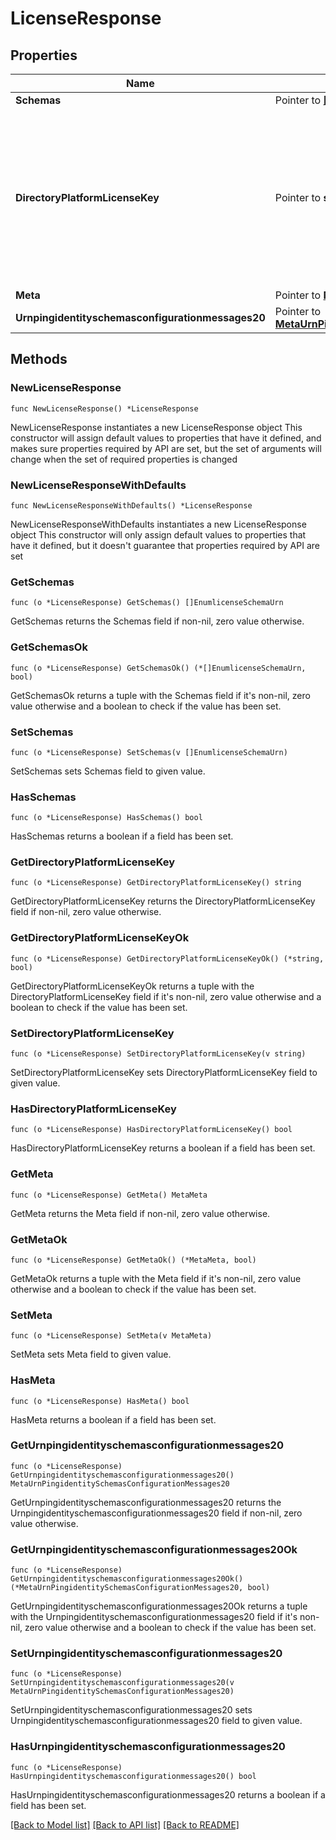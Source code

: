 # LicenseResponse

## Properties

Name | Type | Description | Notes
------------ | ------------- | ------------- | -------------
**Schemas** | Pointer to [**[]EnumlicenseSchemaUrn**](EnumlicenseSchemaUrn.md) |  | [optional] 
**DirectoryPlatformLicenseKey** | Pointer to **string** | License key enabling use of Directory Server, Directory Proxy Server, Data Sync Server, and Data Metrics Server products. | [optional] 
**Meta** | Pointer to [**MetaMeta**](MetaMeta.md) |  | [optional] 
**Urnpingidentityschemasconfigurationmessages20** | Pointer to [**MetaUrnPingidentitySchemasConfigurationMessages20**](MetaUrnPingidentitySchemasConfigurationMessages20.md) |  | [optional] 

## Methods

### NewLicenseResponse

`func NewLicenseResponse() *LicenseResponse`

NewLicenseResponse instantiates a new LicenseResponse object
This constructor will assign default values to properties that have it defined,
and makes sure properties required by API are set, but the set of arguments
will change when the set of required properties is changed

### NewLicenseResponseWithDefaults

`func NewLicenseResponseWithDefaults() *LicenseResponse`

NewLicenseResponseWithDefaults instantiates a new LicenseResponse object
This constructor will only assign default values to properties that have it defined,
but it doesn't guarantee that properties required by API are set

### GetSchemas

`func (o *LicenseResponse) GetSchemas() []EnumlicenseSchemaUrn`

GetSchemas returns the Schemas field if non-nil, zero value otherwise.

### GetSchemasOk

`func (o *LicenseResponse) GetSchemasOk() (*[]EnumlicenseSchemaUrn, bool)`

GetSchemasOk returns a tuple with the Schemas field if it's non-nil, zero value otherwise
and a boolean to check if the value has been set.

### SetSchemas

`func (o *LicenseResponse) SetSchemas(v []EnumlicenseSchemaUrn)`

SetSchemas sets Schemas field to given value.

### HasSchemas

`func (o *LicenseResponse) HasSchemas() bool`

HasSchemas returns a boolean if a field has been set.

### GetDirectoryPlatformLicenseKey

`func (o *LicenseResponse) GetDirectoryPlatformLicenseKey() string`

GetDirectoryPlatformLicenseKey returns the DirectoryPlatformLicenseKey field if non-nil, zero value otherwise.

### GetDirectoryPlatformLicenseKeyOk

`func (o *LicenseResponse) GetDirectoryPlatformLicenseKeyOk() (*string, bool)`

GetDirectoryPlatformLicenseKeyOk returns a tuple with the DirectoryPlatformLicenseKey field if it's non-nil, zero value otherwise
and a boolean to check if the value has been set.

### SetDirectoryPlatformLicenseKey

`func (o *LicenseResponse) SetDirectoryPlatformLicenseKey(v string)`

SetDirectoryPlatformLicenseKey sets DirectoryPlatformLicenseKey field to given value.

### HasDirectoryPlatformLicenseKey

`func (o *LicenseResponse) HasDirectoryPlatformLicenseKey() bool`

HasDirectoryPlatformLicenseKey returns a boolean if a field has been set.

### GetMeta

`func (o *LicenseResponse) GetMeta() MetaMeta`

GetMeta returns the Meta field if non-nil, zero value otherwise.

### GetMetaOk

`func (o *LicenseResponse) GetMetaOk() (*MetaMeta, bool)`

GetMetaOk returns a tuple with the Meta field if it's non-nil, zero value otherwise
and a boolean to check if the value has been set.

### SetMeta

`func (o *LicenseResponse) SetMeta(v MetaMeta)`

SetMeta sets Meta field to given value.

### HasMeta

`func (o *LicenseResponse) HasMeta() bool`

HasMeta returns a boolean if a field has been set.

### GetUrnpingidentityschemasconfigurationmessages20

`func (o *LicenseResponse) GetUrnpingidentityschemasconfigurationmessages20() MetaUrnPingidentitySchemasConfigurationMessages20`

GetUrnpingidentityschemasconfigurationmessages20 returns the Urnpingidentityschemasconfigurationmessages20 field if non-nil, zero value otherwise.

### GetUrnpingidentityschemasconfigurationmessages20Ok

`func (o *LicenseResponse) GetUrnpingidentityschemasconfigurationmessages20Ok() (*MetaUrnPingidentitySchemasConfigurationMessages20, bool)`

GetUrnpingidentityschemasconfigurationmessages20Ok returns a tuple with the Urnpingidentityschemasconfigurationmessages20 field if it's non-nil, zero value otherwise
and a boolean to check if the value has been set.

### SetUrnpingidentityschemasconfigurationmessages20

`func (o *LicenseResponse) SetUrnpingidentityschemasconfigurationmessages20(v MetaUrnPingidentitySchemasConfigurationMessages20)`

SetUrnpingidentityschemasconfigurationmessages20 sets Urnpingidentityschemasconfigurationmessages20 field to given value.

### HasUrnpingidentityschemasconfigurationmessages20

`func (o *LicenseResponse) HasUrnpingidentityschemasconfigurationmessages20() bool`

HasUrnpingidentityschemasconfigurationmessages20 returns a boolean if a field has been set.


[[Back to Model list]](../README.md#documentation-for-models) [[Back to API list]](../README.md#documentation-for-api-endpoints) [[Back to README]](../README.md)


